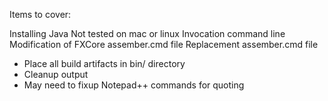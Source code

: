 Items to cover:

Installing Java
Not tested on mac or linux
Invocation command line
Modification of FXCore assember.cmd file
Replacement assember.cmd file
- Place all build artifacts in bin/ directory
- Cleanup output
- May need to fixup Notepad++ commands for quoting